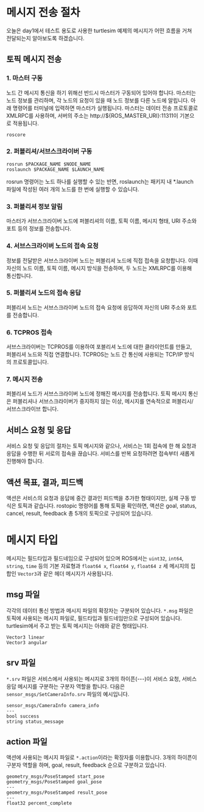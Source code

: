 # 메시지 전송 절차
오늘은 day1에서 테스트 용도로 사용한 turtlesim 예제의 메시지가 어떤 흐름을 거쳐 전달되는지 알아보도록 하겠습니다.
## 토픽 메시지 전송
### 1. 마스터 구동
노드 간 메시지 통신을 하기 위해선 반드시 마스터가 구동되어 있어야 합니다. 마스터는 노드 정보를 관리하며, 각 노드의 요청이 있을 때 노드 정보를 다른 노드에 알립니다. 아래 명령어를 터미널에 입력하면 마스터가 실행됩니다. 마스터는 데이터 전송 프로토콜로 XMLRPC를 사용하며, 서버의 주소는 http://${ROS_MASTER_URI}:11311이 기본으로 적용됩니다.
```
roscore
```
### 2. 퍼블리셔/서브스크라이버 구동
```
rosrun $PACKAGE_NAME $NODE_NAME
roslaunch $PACKAGE_NAME $LAUNCH_NAME
```
rosrun 명령어는 노드 하나를 실행할 수 있는 반면, roslaunch는 패키지 내 *.launch 파일에 작성된 여러 개의 노드를 한 번에 실행할 수 있습니다.
### 3. 퍼블리셔 정보 알림
마스터가 서브스크라이버 노드에 퍼블리셔의 이름, 토픽 이름, 메시지 형태, URI 주소와 포트 등의 정보를 전송합니다.
### 4. 서브스크라이버 노드의 접속 요청
정보를 전달받은 서브스크라이버 노드는 퍼블리셔 노드에 직접 접속을 요청합니다. 이때 자신의 노드 이름, 토픽 이름, 메시지 방식을 전송하며, 두 노드는 XMLRPC를 이용해 통신합니다.
### 5. 퍼블리셔 노드의 접속 응답
퍼블리셔 노드는 서브스크라이버 노드의 접속 요청에 응답하여 자신의 URI 주소와 포트를 전송합니다.
### 6. TCPROS 접속
서브스크라이버는 TCPROS를 이용하여 포블리셔 노드에 대한 클라이언트를 만들고, 퍼블리셔 노드와 직접 연결합니다. TCPROS는 노드 간 통신에 사용되는 TCP/IP 방식의 프로토콜입니다.
### 7. 메시지 전송
퍼블리셔 노드가 서브스크라이버 노드에 정해진 메시지를 전송합니다. 토픽 메시지 통신은 퍼블리셔나 서브스크라이버가 중지하지 않는 이상, 메시지를 연속적으로 퍼블리시/서브스크라이브 합니다.
## 서비스 요청 및 응답
서비스 요청 및 응답의 절차는 토픽 메시지와 같으나, 서비스는 1회 접속에 한 해 요청과 응답을 수행한 뒤 서로의 접속을 끊습니다. 서비스를 반복 요청하려면 접속부터 새롭게 진행해야 합니다.
## 액션 목표, 결과, 피드백
액션은 서비스의 요청과 응답에 중간 결과인 피드백을 추가한 형태이지만, 실제 구동 방식은 토픽과 같습니다. rostopic 명령어를 통해 토픽을 확인하면, 액션은 goal, status, cancel, result, feedback 총 5개의 토픽으로 구성되어 있습니다.
# 메시지 타입
메시지는 필드타입과 필드네임으로 구성되어 있으며 ROS에서는 `uint32`, `int64`, `string`, `time` 등의 기본 자료형과 `float64 x`, `float64 y`, `float64 z` 세 메시지의 집합인 `Vector3`과 같은 헤더 메시지가 사용됩니다.
## msg 파일
각각의 데이터 통신 방법과 메시지 파일의 확장자는 구분되어 있습니다. `*.msg` 파일은 토픽에 사용되는 메시지 파일로, 필드타입과 필드네임만으로 구성되어 있습니다. turtlesim에서 주고 받는 토픽 메시지는 아래와 같은 형태입니다.
```
Vector3 linear
Vector3 angular
```
## srv 파일
`*.srv` 파일은 서비스에서 사용되는 메시지로 3개의 하이픈(---)이 서비스 요청, 서비스 응답 메시지를 구분하는 구분자 역할을 합니다. 다음은 `sensor_msgs/SetCameraInfo.srv` 파일의 예시입니다.
```
sensor_msgs/CameraInfo camera_info
---
bool success
string status_message
```
## action 파일
액션에 사용되는 메시지 파일로 `*.action`이라는 확장자를 이용합니다. 3개의 하이픈이 구분자 역할을 하며, goal, result, feedback 순으로 구분하고 있습니다.
```
geometry_msgs/PoseStamped start_pose
geometry_msgs/PoseStamped goal_pose
---
geometry_msgs/PoseStamped result_pose
---
float32 percent_complete
```